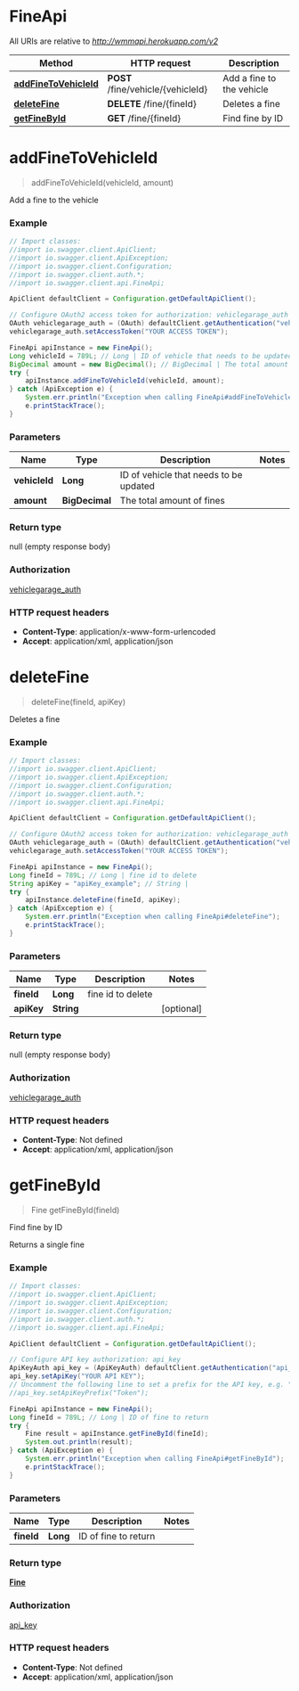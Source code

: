 # FineApi

All URIs are relative to *http://wmmapi.herokuapp.com/v2*

Method | HTTP request | Description
------------- | ------------- | -------------
[**addFineToVehicleId**](FineApi.md#addFineToVehicleId) | **POST** /fine/vehicle/{vehicleId} | Add a fine to the vehicle
[**deleteFine**](FineApi.md#deleteFine) | **DELETE** /fine/{fineId} | Deletes a fine
[**getFineById**](FineApi.md#getFineById) | **GET** /fine/{fineId} | Find fine by ID


<a name="addFineToVehicleId"></a>
# **addFineToVehicleId**
> addFineToVehicleId(vehicleId, amount)

Add a fine to the vehicle



### Example
```java
// Import classes:
//import io.swagger.client.ApiClient;
//import io.swagger.client.ApiException;
//import io.swagger.client.Configuration;
//import io.swagger.client.auth.*;
//import io.swagger.client.api.FineApi;

ApiClient defaultClient = Configuration.getDefaultApiClient();

// Configure OAuth2 access token for authorization: vehiclegarage_auth
OAuth vehiclegarage_auth = (OAuth) defaultClient.getAuthentication("vehiclegarage_auth");
vehiclegarage_auth.setAccessToken("YOUR ACCESS TOKEN");

FineApi apiInstance = new FineApi();
Long vehicleId = 789L; // Long | ID of vehicle that needs to be updated
BigDecimal amount = new BigDecimal(); // BigDecimal | The total amount of fines
try {
    apiInstance.addFineToVehicleId(vehicleId, amount);
} catch (ApiException e) {
    System.err.println("Exception when calling FineApi#addFineToVehicleId");
    e.printStackTrace();
}
```

### Parameters

Name | Type | Description  | Notes
------------- | ------------- | ------------- | -------------
 **vehicleId** | **Long**| ID of vehicle that needs to be updated |
 **amount** | **BigDecimal**| The total amount of fines |

### Return type

null (empty response body)

### Authorization

[vehiclegarage_auth](../README.md#vehiclegarage_auth)

### HTTP request headers

 - **Content-Type**: application/x-www-form-urlencoded
 - **Accept**: application/xml, application/json

<a name="deleteFine"></a>
# **deleteFine**
> deleteFine(fineId, apiKey)

Deletes a fine



### Example
```java
// Import classes:
//import io.swagger.client.ApiClient;
//import io.swagger.client.ApiException;
//import io.swagger.client.Configuration;
//import io.swagger.client.auth.*;
//import io.swagger.client.api.FineApi;

ApiClient defaultClient = Configuration.getDefaultApiClient();

// Configure OAuth2 access token for authorization: vehiclegarage_auth
OAuth vehiclegarage_auth = (OAuth) defaultClient.getAuthentication("vehiclegarage_auth");
vehiclegarage_auth.setAccessToken("YOUR ACCESS TOKEN");

FineApi apiInstance = new FineApi();
Long fineId = 789L; // Long | fine id to delete
String apiKey = "apiKey_example"; // String | 
try {
    apiInstance.deleteFine(fineId, apiKey);
} catch (ApiException e) {
    System.err.println("Exception when calling FineApi#deleteFine");
    e.printStackTrace();
}
```

### Parameters

Name | Type | Description  | Notes
------------- | ------------- | ------------- | -------------
 **fineId** | **Long**| fine id to delete |
 **apiKey** | **String**|  | [optional]

### Return type

null (empty response body)

### Authorization

[vehiclegarage_auth](../README.md#vehiclegarage_auth)

### HTTP request headers

 - **Content-Type**: Not defined
 - **Accept**: application/xml, application/json

<a name="getFineById"></a>
# **getFineById**
> Fine getFineById(fineId)

Find fine by ID

Returns a single fine

### Example
```java
// Import classes:
//import io.swagger.client.ApiClient;
//import io.swagger.client.ApiException;
//import io.swagger.client.Configuration;
//import io.swagger.client.auth.*;
//import io.swagger.client.api.FineApi;

ApiClient defaultClient = Configuration.getDefaultApiClient();

// Configure API key authorization: api_key
ApiKeyAuth api_key = (ApiKeyAuth) defaultClient.getAuthentication("api_key");
api_key.setApiKey("YOUR API KEY");
// Uncomment the following line to set a prefix for the API key, e.g. "Token" (defaults to null)
//api_key.setApiKeyPrefix("Token");

FineApi apiInstance = new FineApi();
Long fineId = 789L; // Long | ID of fine to return
try {
    Fine result = apiInstance.getFineById(fineId);
    System.out.println(result);
} catch (ApiException e) {
    System.err.println("Exception when calling FineApi#getFineById");
    e.printStackTrace();
}
```

### Parameters

Name | Type | Description  | Notes
------------- | ------------- | ------------- | -------------
 **fineId** | **Long**| ID of fine to return |

### Return type

[**Fine**](Fine.md)

### Authorization

[api_key](../README.md#api_key)

### HTTP request headers

 - **Content-Type**: Not defined
 - **Accept**: application/xml, application/json

